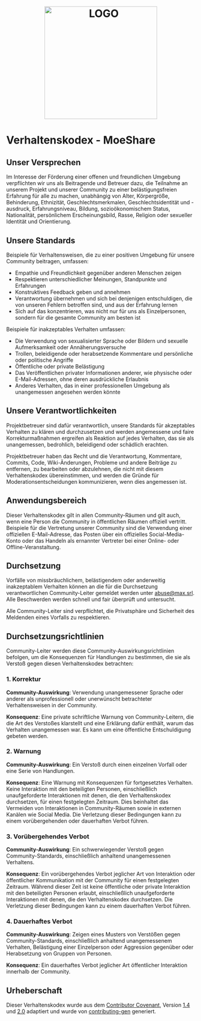 <div align="center">
  <h1><a href="https://github.com/maxsrl/moeshare" target="_blank"><img height="300" alt="LOGO" src="https://moeshare.de/assets/img/logo.png"></a></h1>
</div>

# Verhaltenskodex - MoeShare

## Unser Versprechen

Im Interesse der Förderung einer offenen und freundlichen Umgebung verpflichten wir uns als Beitragende und Betreuer dazu, die Teilnahme an unserem Projekt und unserer Community zu einer belästigungsfreien Erfahrung für alle zu machen, unabhängig von Alter, Körpergröße, Behinderung, Ethnizität, Geschlechtsmerkmalen, Geschlechtsidentität und -ausdruck, Erfahrungsniveau, Bildung, sozioökonomischem Status, Nationalität, persönlichem Erscheinungsbild, Rasse, Religion oder sexueller Identität und Orientierung.

## Unsere Standards

Beispiele für Verhaltensweisen, die zu einer positiven Umgebung für unsere Community beitragen, umfassen:

* Empathie und Freundlichkeit gegenüber anderen Menschen zeigen
* Respektieren unterschiedlicher Meinungen, Standpunkte und Erfahrungen
* Konstruktives Feedback geben und annehmen
* Verantwortung übernehmen und sich bei denjenigen entschuldigen, die von unseren Fehlern betroffen sind, und aus der Erfahrung lernen
* Sich auf das konzentrieren, was nicht nur für uns als Einzelpersonen, sondern für die gesamte Community am besten ist

Beispiele für inakzeptables Verhalten umfassen:

* Die Verwendung von sexualisierter Sprache oder Bildern und sexuelle Aufmerksamkeit oder Annäherungsversuche
* Trollen, beleidigende oder herabsetzende Kommentare und persönliche oder politische Angriffe
* Öffentliche oder private Belästigung
* Das Veröffentlichen privater Informationen anderer, wie physische oder E-Mail-Adressen, ohne deren ausdrückliche Erlaubnis
* Anderes Verhalten, das in einer professionellen Umgebung als unangemessen angesehen werden könnte

## Unsere Verantwortlichkeiten

Projektbetreuer sind dafür verantwortlich, unsere Standards für akzeptables Verhalten zu klären und durchzusetzen und werden angemessene und faire Korrekturmaßnahmen ergreifen als Reaktion auf jedes Verhalten, das sie als unangemessen, bedrohlich, beleidigend oder schädlich erachten.

Projektbetreuer haben das Recht und die Verantwortung, Kommentare, Commits, Code, Wiki-Änderungen, Probleme und andere Beiträge zu entfernen, zu bearbeiten oder abzulehnen, die nicht mit diesem Verhaltenskodex übereinstimmen, und werden die Gründe für Moderationsentscheidungen kommunizieren, wenn dies angemessen ist.

## Anwendungsbereich

Dieser Verhaltenskodex gilt in allen Community-Räumen und gilt auch, wenn eine Person die Community in öffentlichen Räumen offiziell vertritt. Beispiele für die Vertretung unserer Community sind die Verwendung einer offiziellen E-Mail-Adresse, das Posten über ein offizielles Social-Media-Konto oder das Handeln als ernannter Vertreter bei einer Online- oder Offline-Veranstaltung.

## Durchsetzung

Vorfälle von missbräuchlichem, belästigendem oder anderweitig inakzeptablem Verhalten können an die für die Durchsetzung verantwortlichen Community-Leiter gemeldet werden unter abuse@max.srl. Alle Beschwerden werden schnell und fair überprüft und untersucht.

Alle Community-Leiter sind verpflichtet, die Privatsphäre und Sicherheit des Meldenden eines Vorfalls zu respektieren.

## Durchsetzungsrichtlinien

Community-Leiter werden diese Community-Auswirkungsrichtlinien befolgen, um die Konsequenzen für Handlungen zu bestimmen, die sie als Verstoß gegen diesen Verhaltenskodex betrachten:

### 1. Korrektur

**Community-Auswirkung**: Verwendung unangemessener Sprache oder anderer als unprofessionell oder unerwünscht betrachteter Verhaltensweisen in der Community.

**Konsequenz**: Eine private schriftliche Warnung von Community-Leitern, die die Art des Verstoßes klarstellt und eine Erklärung dafür enthält, warum das Verhalten unangemessen war. Es kann um eine öffentliche Entschuldigung gebeten werden.

### 2. Warnung

**Community-Auswirkung**: Ein Verstoß durch einen einzelnen Vorfall oder eine Serie von Handlungen.

**Konsequenz**: Eine Warnung mit Konsequenzen für fortgesetztes Verhalten. Keine Interaktion mit den beteiligten Personen, einschließlich unaufgeforderte Interaktionen mit denen, die den Verhaltenskodex durchsetzen, für einen festgelegten Zeitraum. Dies beinhaltet das Vermeiden von Interaktionen in Community-Räumen sowie in externen Kanälen wie Social Media. Die Verletzung dieser Bedingungen kann zu einem vorübergehenden oder dauerhaften Verbot führen.

### 3. Vorübergehendes Verbot

**Community-Auswirkung**: Ein schwerwiegender Verstoß gegen Community-Standards, einschließlich anhaltend unangemessenen Verhaltens.

**Konsequenz**: Ein vorübergehendes Verbot jeglicher Art von Interaktion oder öffentlicher Kommunikation mit der Community für einen festgelegten Zeitraum. Während dieser Zeit ist keine öffentliche oder private Interaktion mit den beteiligten Personen erlaubt, einschließlich unaufgeforderte Interaktionen mit denen, die den Verhaltenskodex durchsetzen. Die Verletzung dieser Bedingungen kann zu einem dauerhaften Verbot führen.

### 4. Dauerhaftes Verbot

**Community-Auswirkung**: Zeigen eines Musters von Verstößen gegen Community-Standards, einschließlich anhaltend unangemessenem Verhalten, Belästigung einer Einzelperson oder Aggression gegenüber oder Herabsetzung von Gruppen von Personen.

**Konsequenz**: Ein dauerhaftes Verbot jeglicher Art öffentlicher Interaktion innerhalb der Community.

## Urheberschaft

Dieser Verhaltenskodex wurde aus dem [Contributor Covenant](https://contributor-covenant.org/), Version [1.4](https://www.contributor-covenant.org/version/1/4/code-of-conduct/code_of_conduct.md) und [2.0](https://www.contributor-covenant.org/version/2/0/code_of_conduct/code_of_conduct.md) adaptiert und wurde von [contributing-gen](https://github.com/bttger/contributing-gen) generiert.
